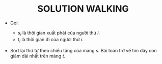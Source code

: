 # <center> SOLUTION WALKING </center>

- Gọi:
  *  $s_i$ là thời gian xuất phát của người thứ $i$.
  *  $t_i$ là thời gian đi của người thứ $i$.

- Sort lại thứ tự theo chiều tăng của mảng $s$. Bài toán trở về tìm dãy con giảm dài nhất trên mảng $t$.